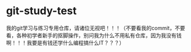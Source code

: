 # git-study-test
我的git学习与练习专用仓库，请诸位无视吧！！！（不要看我的commit，不要看，各种初学者新手的抠脚操作，别问我为什么不用私有仓库，因为我没有钱啊！！！我要是有钱还学什么编程搞什么IT？？？）
